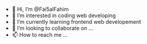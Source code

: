 - 👋 Hi, I’m @Fai5alFahim
- 👀 I’m interested in coding web developing
- 🌱 I’m currently learning frontend web developement
- 💞️ I’m looking to collaborate on ...
- 📫 How to reach me ...

<!---
Fai5alFahim/Fai5alFahim is a ✨ special ✨ repository because its `README.md` (this file) appears on your GitHub profile.
You can click the Preview link to take a look at your changes.
--->

